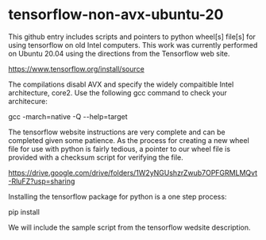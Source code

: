 # tensorflow-non-avx-ubuntu-20
This github entry includes scripts and pointers to python wheel[s] file[s] for using tensorflow on old Intel computers.  This work was currently performed on Ubuntu 20.04 using the directions from the Tensorflow web site.

https://www.tensorflow.org/install/source

The compilations disabl AVX and specify the widely compaitible Intel architecture, core2.  Use the following gcc command to check your architecure:

gcc -march=native -Q --help=target

The tensorflow website instructions are very complete and can be completed given some patience.  As the process for creating a new wheel file for use with python is fairly tedious, a pointer to our wheel file is provided with a checksum script for verifying the file.

https://drive.google.com/drive/folders/1W2yNGUshzrZwub7OPFGRMLMQvt-RluFZ?usp=sharing

Installing the tensorflow package for python is a one step process:

pip install <file>
  
We will include the sample script from the tensorflow wedsite description.
 
